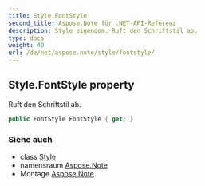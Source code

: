 ```yaml
---
title: Style.FontStyle
second_title: Aspose.Note für .NET-API-Referenz
description: Style eigendom. Ruft den Schriftstil ab.
type: docs
weight: 40
url: /de/net/aspose.note/style/fontstyle/
---
```

## Style.FontStyle property

Ruft den Schriftstil ab.

```csharp
public FontStyle FontStyle { get; }
```

### Siehe auch

* class [Style](../)
* namensraum [Aspose.Note](../../style/)
* Montage [Aspose.Note](../../../)


